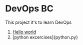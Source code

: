 # DevOps BC

This project it's to learn DevOps

1. [Hello world](hello-world.py)
2. [python excercises]{python.py}
